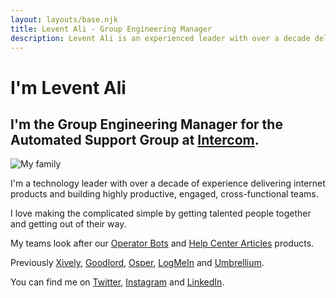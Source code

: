 ```yaml
---
layout: layouts/base.njk
title: Levent Ali - Group Engineering Manager
description: Levent Ali is an experienced leader with over a decade delivering internet products and building cross-functional teams."
---
```


# I'm Levent Ali

## I'm the Group Engineering Manager for the Automated Support Group at [Intercom](https://www.intercom.com/).

![My family](https://cdn.sanity.io/images/a50wfija/production/a931312fb0a455d05f59cee39449480231b2c90f-968x968.jpg?w=250&h=250 "My family")

I'm a technology leader with over a decade of experience delivering internet products and building highly productive, engaged, cross-functional teams.

I love making the complicated simple by getting talented people together and getting out of their way.

My teams look after our [Operator Bots](https://www.intercom.com/operator) and [Help Center Articles](https://www.intercom.com/articles) products.

Previously [Xively](https://xively.com/), [Goodlord](https://www.goodlord.co/), [Osper](https://osper.com/), [LogMeIn](https://secure.logmein.com/home/en) and [Umbrellium](http://umbrellium.co.uk/).

You can find me on [Twitter](https://twitter.com/lebreeze), [Instagram](https://www.instagram.com/lebreeze) and [LinkedIn](https://www.linkedin.com/in/leventali/).
